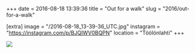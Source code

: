 +++
date = 2016-08-18 13:39:36
title = "Out for a walk"
slug = "2016/out-for-a-walk"

[extra]
image = "/2016-08-18_13-39-36_UTC.jpg"
instagram = "https://instagram.com/p/BJQIWV0BQPN"
location = "Töölönlahti"
+++

<img src="/2016-08-18_13-39-36_UTC.jpg" />
